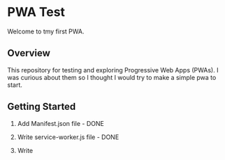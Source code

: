 # PWA Test

Welcome to tmy first PWA.

## Overview

This repository for testing and exploring Progressive Web Apps (PWAs). I was curious about them so I thought I would try to make a simple pwa to start.

## Getting Started

1. Add Manifest.json file - DONE
2. Write service-worker.js file - DONE
3. Write <script> to try to register the service worker. Console log the result. - DONE

4. Play around with Service Worker cache strategies - In Progress
